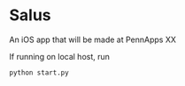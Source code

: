 # Salus
An iOS app that will be made at PennApps XX

If running on local host, run

```
python start.py
```

